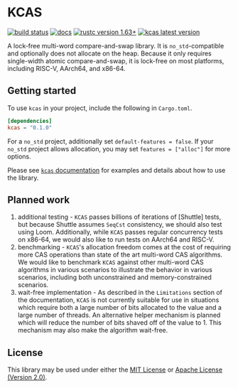 # KCAS

[![build status]][actions]
[![docs]][`kcas` documentation]
[![rustc version 1.63+]][rust 1.63]
[![kcas latest version]][kcas crates.io]

A lock-free multi-word compare-and-swap library. It is `no_std`-compatible and optionally does
not allocate on the heap. Because it only requires single-width atomic compare-and-swap, it is
lock-free on most platforms, including RISC-V, AArch64, and x86-64.

## Getting started
To use `kcas` in your project, include the following in `Cargo.toml`.
```toml
[dependencies]
kcas = "0.1.0"
```
For a `no_std` project, additionally set `default-features = false`. If your `no_std` project 
allows allocation, you may set `features = ["alloc"]` for more options.

Please see [`kcas` documentation] for examples and details about how to use the library.

## Planned work
1. additional testing - `KCAS` passes billions of iterations of [Shuttle] tests, but because Shuttle assumes `SeqCst` 
consistency, we should also test using Loom. Additionally, while `KCAS` passes regular concurrency tests on x86-64, we 
would also like to run tests on AArch64 and RISC-V.
2. benchmarking - `KCAS`'s allocation freedom comes at the cost of requiring more CAS operations than state of the art 
multi-word CAS algorithms. We would like to benchmark `KCAS` against other multi-word CAS algorithms in various 
scenarios to illustrate the behavior in various scenarios, including both unconstrained and memory-constrained 
scenarios.
3. wait-free implementation - As described in the `Limitations` section of the documentation, `KCAS` is not currently
suitable for use in situations which require both a large number of bits allocated to the value and a large number of 
threads. An alternative helper mechanism is planned which will reduce the number of bits shaved off of the value to 1.
This mechanism may also make the algorithm wait-free.

## License
This library may be used under either the [MIT License] or [Apache License (Version 2.0)].

[build status]: https://img.shields.io/github/actions/workflow/status/philosobyte/kcas/ci.yml?branch=main
[actions]: https://github.com/philosobyte/kcas/actions?query=branch%3Amain
[docs]: https://docs.rs/kcas/badge.svg
[`kcas` documentation]: https://docs.rs/kcas
[rustc version 1.63+]: https://img.shields.io/badge/rustc-1.63+-lightgray.svg
[rust 1.63]: https://blog.rust-lang.org/2022/08/11/Rust-1.63.0.html
[kcas latest version]: https://img.shields.io/crates/v/kcas.svg
[kcas crates.io]: https://crates.io/crates/kcas
[MIT License]: https://github.com/philosobyte/kcas/LICENSE-MIT
[Apache License (Version 2.0)]: https://github.com/philosobyte/kcas/LICENSE-APACHE
